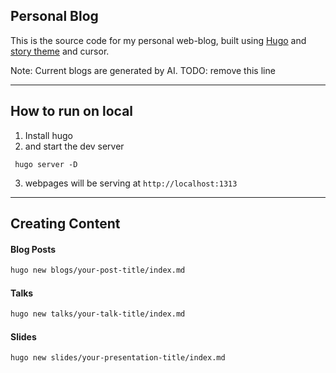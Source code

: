 ## Personal Blog

This is the source code for my personal web-blog, built using [Hugo](https://gohugo.io/) and [story theme](https://github.com/xaprb/story) and cursor.

Note: Current blogs are generated by AI. TODO: remove this line

---

## How to run on local
1. Install hugo
2. and start the dev server
```
 hugo server -D
```
3. webpages will be serving at `http://localhost:1313`

---

## Creating Content
#### Blog Posts
```bash
hugo new blogs/your-post-title/index.md
```

#### Talks
```bash
hugo new talks/your-talk-title/index.md
```

#### Slides
```bash
hugo new slides/your-presentation-title/index.md
```
